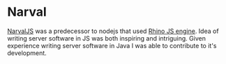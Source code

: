 # Narval

[NarvalJS][] was a predecessor to nodejs that used [Rhino JS engine][]. Idea of writing server software in JS was both inspiring and intriguing. Given experience writing server software in Java I was able to contribute to it's development.



[Rhino JS Engine]: https://en.wikipedia.org/wiki/Rhino_(JavaScript_engine)
[NarvalJS]:https://github.com/280north/narwhal

